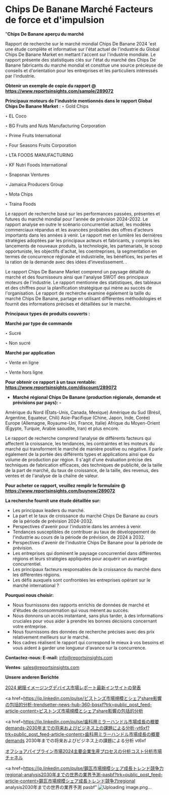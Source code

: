 # Chips De Banane Marché Facteurs de force et d'impulsion

"<strong>Chips De Banane aperçu du marché</strong>

Rapport de recherche sur le marché mondial Chips De Banane 2024 'est une étude complète et informative sur l'état actuel de l'industrie du Global Chips De Banane Market en mettant l'accent sur l'industrie mondiale. Le rapport présente des statistiques clés sur l'état du marché des Chips De Banane fabricants du marché mondial et constitue une source précieuse de conseils et d'orientation pour les entreprises et les particuliers intéressés par l'industrie.

<strong>Obtenir un exemple de copie du rapport @ <a href=https://www.reportsinsights.com/sample/289072>https://www.reportsinsights.com/sample/289072</a></strong>

<strong>Principaux moteurs de l'industrie mentionnés dans le rapport Global Chips De Banane Market</strong> :
‣ Gold Chips

‣ EL Coco

‣ BG Fruits and Nuts Manufacturing Corporation

‣ Prime Fruits International

‣ Four Seasons Fruits Corporation

‣ LTA FOODS MANUFACTURING

‣ KF Nutri Foods International

‣ Snapsnax Ventures

‣ Jamaica Producers Group

‣ Mota Chips

‣ Traina Foods

Le rapport de recherche basé sur les performances passées, présentes et futures du marché mondial pour l'année de prévision 2024-2032. Le rapport analyse en outre le scénario concurrentiel actuel, les modèles commerciaux répandus et les avancées probables des offres d'acteurs importants dans les années à venir. Le rapport met en lumière les dernières stratégies adoptées par les principaux acteurs et fabricants, y compris les lancements de nouveaux produits, la technologie, les partenariats, le scoop opportuniste, les objectifs d'achat, les coentreprises, la segmentation en termes de concurrence régionale et industrielle, les bénéfices, les pertes et la ration de la demande avec des idées d'investissement. .

Le rapport Chips De Banane Market comprend un paysage détaillé du marché et des fournisseurs ainsi que l'analyse SWOT des principaux moteurs de l'industrie. Le rapport mentionne des statistiques, des tableaux et des chiffres pour la planification stratégique qui mène au succès de l'organisation. Le rapport de recherche examine également la taille du marché Chips De Banane, partage en utilisant différentes méthodologies et fournit des informations précises et détaillées sur le marché.

<strong>Principaux types de produits couverts :</strong>

<strong>Marché par type de commande</Strong>

‣ Sucré

‣ Non sucré

<strong>Marché par application</Strong>

‣ Vente en ligne

‣ Vente hors ligne

<strong>Pour obtenir ce rapport à un taux rentable: <a href=https://www.reportsinsights.com/discount/289072>https://www.reportsinsights.com/discount/289072</a></strong>
<ul>
  <li><strong>Marché régional Chips De Banane (production régionale, demande et prévisions par pays): -</strong></li>
</ul>
Amérique du Nord (États-Unis, Canada, Mexique)
Amérique du Sud (Brésil, Argentine, Equateur, Chili)
Asie-Pacifique (Chine, Japon, Inde, Corée)
Europe (Allemagne, Royaume-Uni, France, Italie)
Afrique du Moyen-Orient (Égypte, Turquie, Arabie saoudite, Iran) et plus encore.

Le rapport de recherche comprend l’analyse de différents facteurs qui affectent la croissance, les tendances, les contraintes et les moteurs du marché qui transforment le marché de manière positive ou négative. Il parle également de la portée des différents types et applications ainsi que du volume de production par région. Il s'agit d'une évaluation précise des techniques de fabrication efficaces, des techniques de publicité, de la taille de la part de marché, du taux de croissance, de la taille, des revenus, des ventes et de l'analyse de la chaîne de valeur.

<strong>Pour acheter ce rapport, veuillez remplir le formulaire @   <a href=https://www.reportsinsights.com/buynow/289072>https://www.reportsinsights.com/buynow/289072</a></strong>

<strong>La recherche fournit une étude détaillée sur:</strong>
<ul>
  <li>Les principaux leaders du marché.</li>
  <li>La part et le taux de croissance du marché Chips De Banane au cours de la période de prévision 2024-2032.</li>
  <li>Perspectives d'avenir pour l'industrie dans les années à venir.</li>
  <li>Tendances susceptibles de contribuer au taux de développement de l'industrie au cours de la période de prévision, de 2024 à 2032.</li>
  <li>Perspectives d'avenir de l'industrie Chips De Banane pour la période de prévision.</li>
  <li>Les entreprises qui dominent le paysage concurrentiel dans différentes régions et leurs stratégies appliquées pour acquérir un avantage concurrentiel.</li>
  <li>Les principaux facteurs responsables de la croissance du marché dans les différentes régions.</li>
  <li>Les défis auxquels sont confrontées les entreprises opérant sur le marché international ?</li>
</ul>
<strong>Pourquoi nous choisir:</strong>
<ul>
  <li>Nous fournissons des rapports enrichis de données de marché et d'études de consommation qui vous mènent au succès.</li>
  <li>Nous donnons un accès instantané, sans plus tarder, à des informations cruciales pour vous aider à prendre les bonnes décisions concernant votre entreprise.</li>
  <li>Nous fournissons des données de recherche précises avec des prix relativement meilleurs sur le marché.</li>
  <li>Nos cadres réalisent le rapport qui correspond le mieux à vos besoins et vous aident à garder une longueur d'avance sur la concurrence.</li>
</ul>
<strong>Contactez-nous:
</strong><strong>E-mail:</strong> <a href=mailto:info@reportsinsights.com>info@reportsinsights.com</a>

<strong>Ventes</strong>: <a href=mailto:sales@reportsinsights.com>sales@reportsinsights.com</a>

<strong>Unsere anderen Berichte</strong>

<a href=https://www.linkedin.com/pulse/2024-網膜イメージングデバイス市場レポート最新インサイトの発表-infopulse-daily-360-4whxf/>2024 網膜イメージングデバイス市場レポート最新インサイトの発表</a>

<a href=https://jp.linkedin.com/pulse/ピストンズ市場規模とシェアshare影響の包括的分析-trendsetter-news-hub-360-bqsxf?trk=public_post_feed-article-content>ピストンズ市場規模とシェアshare影響の包括的分析</a>

<a href=https://jp.linkedin.com/pulse/歯科用ミラーハンドル市場成長の概要demands-2030年までの将来およびビジネス上の課題による分析-vt6xf?trk=public_post_feed-article-content>歯科用ミラーハンドル市場成長の概要demands 2030年までの将来およびビジネス上の課題による分析 vt6xf</a>

<a href=https://www.linkedin.com/pulse/オフショアパイプライン市場2024主要企業生産プロセスの分析コスト分析市場チャネル-tribunal-analytics-360-vam2f/>オフショアパイプライン市場2024主要企業生産プロセスの分析コスト分析市場チャネル</a>

<a href=https://jp.linkedin.com/pulse/鋼瓦市場規模シェア成長トレンド競争力regional-analysis2030年までの世界の業界予測-pasbf?trk=public_post_feed-article-content>鋼瓦市場規模シェア成長トレンド競争力regional analysis2030年までの世界の業界予測 pasbf</a>"
![Uploading image.png…]()
